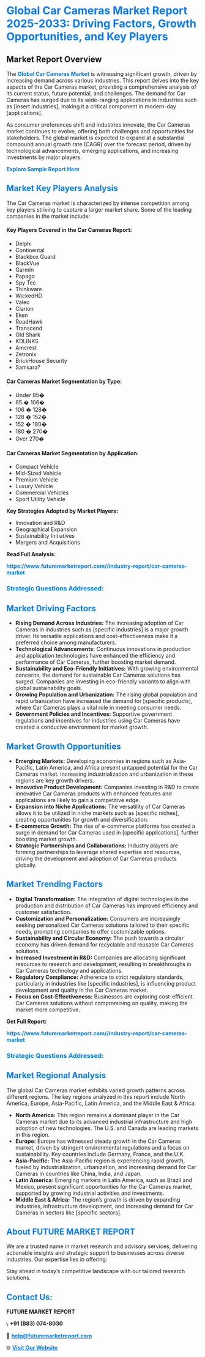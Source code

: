 <h1 style="color: #007BFF;">Global Car Cameras Market Report 2025-2033: Driving Factors, Growth Opportunities, and Key Players</h1>

<section id="overview">
<h2>Market Report Overview</h2>
<p>The <a href="https://www.futuremarketreport.com//industry-report/car-cameras-market" style="color: #007BFF; text-decoration: none;"><strong>Global Car Cameras Market</strong></a> is witnessing significant growth, driven by increasing demand across various industries. This report delves into the key aspects of the Car Cameras market, providing a comprehensive analysis of its current status, future potential, and challenges. The demand for Car Cameras has surged due to its wide-ranging applications in industries such as [insert industries], making it a critical component in modern-day [applications].</p>
<p>As consumer preferences shift and industries innovate, the Car Cameras market continues to evolve, offering both challenges and opportunities for stakeholders. The global market is expected to expand at a substantial compound annual growth rate (CAGR) over the forecast period, driven by technological advancements, emerging applications, and increasing investments by major players.</p>
</section>

<section id="overview">
<p><a href="https://www.futuremarketreport.com//request-sample/reportId=60499" style="color: #007BFF; text-decoration: none;"><strong>Explore Sample Report Here</strong></a></p>
</section>

<section id="key-players">
<h2 style="color: #007BFF;">Market Key Players Analysis</h2>
<p>The Car Cameras market is characterized by intense competition among key players striving to capture a larger market share. Some of the leading companies in the market include:</p>
<h4>Key Players Covered in the Car Cameras Report:</h4>
<ul><li>Delphi</li><li>Continental</li><li>Blackbox Guard</li><li>BlackVue</li><li>Garmin</li><li>Papago</li><li>Spy Tec</li><li>Thinkware</li><li>WickedHD</li><li>Valeo</li><li>Clarion</li><li>Eken</li><li>RoadHawk</li><li>Transcend</li><li>Old Shark</li><li>KDLINKS</li><li>Amcrest</li><li>Zetronix</li><li>BrickHouse Security</li><li>Samsara?</li></ul>
<h4>Car Cameras Market Segmentation by Type:</h4>
<ul><li>Under 85�</li><li>85 � 106�</li><li>106 � 128�</li><li>128 � 152�</li><li>152 � 180�</li><li>180 � 270�</li><li>Over 270�</li></ul>

<h4>Car Cameras Market Segmentation by Application:</h4>
<ul><li>Compact Vehicle</li><li>Mid-Sized Vehicle</li><li>Premium Vehicle</li><li>Luxury Vehicle</li><li>Commercial Vehicles</li><li>Sport Utility Vehicle</li></ul>
<p><strong>Key Strategies Adopted by Market Players:</strong></p>
<ul>
<li>Innovation and R&D</li>
<li>Geographical Expansion</li>
<li>Sustainability Initiatives</li>
<li>Mergers and Acquisitions</li>
</ul>
</section>

<section>
<p><strong>Read Full Analysis: </strong></p><a href="https://www.futuremarketreport.com//industry-report/car-cameras-market" style="color: #007BFF; text-decoration: none;"><strong>https://www.futuremarketreport.com//industry-report/car-cameras-market</strong></a>
<h3 style="color: #007BFF;">Strategic Questions Addressed:</h3>
</section>

<section id="driving-factors">
<h2 style="color: #007BFF;">Market Driving Factors</h2>
<ul>
<li><strong>Rising Demand Across Industries:</strong> The increasing adoption of Car Cameras in industries such as [specific industries] is a major growth driver. Its versatile applications and cost-effectiveness make it a preferred choice among manufacturers.</li>
<li><strong>Technological Advancements:</strong> Continuous innovations in production and application technologies have enhanced the efficiency and performance of Car Cameras, further boosting market demand.</li>
<li><strong>Sustainability and Eco-Friendly Initiatives:</strong> With growing environmental concerns, the demand for sustainable Car Cameras solutions has surged. Companies are investing in eco-friendly variants to align with global sustainability goals.</li>
<li><strong>Growing Population and Urbanization:</strong> The rising global population and rapid urbanization have increased the demand for [specific products], where Car Cameras plays a vital role in meeting consumer needs.</li>
<li><strong>Government Policies and Incentives:</strong> Supportive government regulations and incentives for industries using Car Cameras have created a conducive environment for market growth.</li>
</ul>
</section>

<section id="growth-opportunities">
<h2 style="color: #007BFF;">Market Growth Opportunities</h2>
<ul>
<li><strong>Emerging Markets:</strong> Developing economies in regions such as Asia-Pacific, Latin America, and Africa present untapped potential for the Car Cameras market. Increasing industrialization and urbanization in these regions are key growth drivers.</li>
<li><strong>Innovative Product Development:</strong> Companies investing in R&D to create innovative Car Cameras products with enhanced features and applications are likely to gain a competitive edge.</li>
<li><strong>Expansion into Niche Applications:</strong> The versatility of Car Cameras allows it to be utilized in niche markets such as [specific niches], creating opportunities for growth and diversification.</li>
<li><strong>E-commerce Growth:</strong> The rise of e-commerce platforms has created a surge in demand for Car Cameras used in [specific applications], further boosting market growth.</li>
<li><strong>Strategic Partnerships and Collaborations:</strong> Industry players are forming partnerships to leverage shared expertise and resources, driving the development and adoption of Car Cameras products globally.</li>
</ul>
</section>

<section id="trending-factors">
<h2 style="color: #007BFF;">Market Trending Factors</h2>
<ul>
<li><strong>Digital Transformation:</strong> The integration of digital technologies in the production and distribution of Car Cameras has improved efficiency and customer satisfaction.</li>
<li><strong>Customization and Personalization:</strong> Consumers are increasingly seeking personalized Car Cameras solutions tailored to their specific needs, prompting companies to offer customizable options.</li>
<li><strong>Sustainability and Circular Economy:</strong> The push towards a circular economy has driven demand for recyclable and reusable Car Cameras solutions.</li>
<li><strong>Increased Investment in R&D:</strong> Companies are allocating significant resources to research and development, resulting in breakthroughs in Car Cameras technology and applications.</li>
<li><strong>Regulatory Compliance:</strong> Adherence to strict regulatory standards, particularly in industries like [specific industries], is influencing product development and quality in the Car Cameras market.</li>
<li><strong>Focus on Cost-Effectiveness:</strong> Businesses are exploring cost-efficient Car Cameras solutions without compromising on quality, making the market more competitive.</li>
</ul>
</section>

<section>
<p><strong>Get Full Report: </strong></p><a href="https://www.futuremarketreport.com//industry-report/car-cameras-market" style="color: #007BFF; text-decoration: none;"><strong>https://www.futuremarketreport.com//industry-report/car-cameras-market</strong></a>
<h3 style="color: #007BFF;">Strategic Questions Addressed:</h3>
</section>


<section id="regional-analysis">
<h2 style="color: #007BFF;">Market Regional Analysis</h2>
<p>The global Car Cameras market exhibits varied growth patterns across different regions. The key regions analyzed in this report include North America, Europe, Asia-Pacific, Latin America, and the Middle East & Africa:</p>
<ul>
<li><strong>North America:</strong> This region remains a dominant player in the Car Cameras market due to its advanced industrial infrastructure and high adoption of new technologies. The U.S. and Canada are leading markets in this region.</li>
<li><strong>Europe:</strong> Europe has witnessed steady growth in the Car Cameras market, driven by stringent environmental regulations and a focus on sustainability. Key countries include Germany, France, and the U.K.</li>
<li><strong>Asia-Pacific:</strong> The Asia-Pacific region is experiencing rapid growth, fueled by industrialization, urbanization, and increasing demand for Car Cameras in countries like China, India, and Japan.</li>
<li><strong>Latin America:</strong> Emerging markets in Latin America, such as Brazil and Mexico, present significant opportunities for the Car Cameras market, supported by growing industrial activities and investments.</li>
<li><strong>Middle East & Africa:</strong> The region’s growth is driven by expanding industries, infrastructure development, and increasing demand for Car Cameras in sectors like [specific sectors].</li>
</ul>
</section>

<footer>
<h2 style="color: #007BFF;">About FUTURE MARKET REPORT</h2>
<p>We are a trusted name in market research and advisory services, delivering actionable insights and strategic support to businesses across diverse industries. Our expertise lies in offering:</p>

<p>Stay ahead in today’s competitive landscape with our tailored research solutions.</p>

<h2 style="color: #007BFF;">Contact Us:</h2>
<p><strong>FUTURE MARKET REPORT</strong></p>
<p>📞 <strong>+91 (883) 074-8030</strong></p>
<p>📧 <strong><a href="mailto:help@futuremarketreport.com" style="color: #007BFF;">help@futuremarketreport.com</a></strong></p>
<p>🌐 <strong><a href="https://www.futuremarketreport.com/" style="color: #007BFF;">Visit Our Website</a></strong></p>
</footer>